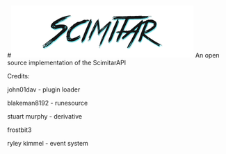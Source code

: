 #![Scimitar](https://github.com/Frostbit3/Scimitar/blob/master/scimitar-proj.png "Scimitar Logo")
An open source implementation of the ScimitarAPI


Credits:

john01dav - plugin loader

blakeman8192 - runesource

stuart murphy - derivative

frostbit3

ryley kimmel - event system
